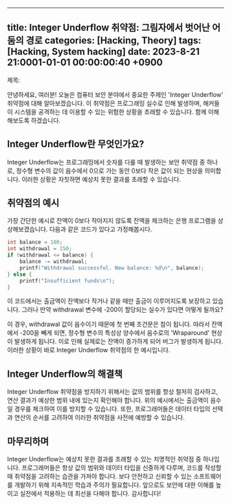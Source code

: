 
---
title: Integer Underflow 취약점: 그림자에서 벗어난 어둠의 경로
categories: [Hacking, Theory]
tags: [Hacking, System hacking]
date: 2023-8-21 21:0001-01-01 00:00:00:40 +0900
---
제목: 

안녕하세요, 여러분! 오늘은 컴퓨터 보안 분야에서 중요한 주제인 'Integer Underflow' 취약점에 대해 알아보겠습니다. 이 취약점은 프로그래밍 실수로 인해 발생하며, 해커들이 시스템을 공격하는 데 이용할 수 있는 위험한 상황을 초래할 수 있습니다. 함께 이해해보도록 하겠습니다.

## Integer Underflow란 무엇인가요?

Integer Underflow는 프로그래밍에서 숫자를 다룰 때 발생하는 보안 취약점 중 하나로, 정수형 변수의 값이 음수에서 0으로 가는 동안 0보다 작은 값이 되는 현상을 의미합니다. 이러한 상황은 자칫하면 예상치 못한 결과를 초래할 수 있습니다.

## 취약점의 예시

가장 간단한 예시로 잔액이 0보다 작아지지 않도록 잔액을 체크하는 은행 프로그램을 상상해보겠습니다. 다음과 같은 코드가 있다고 가정해봅시다.

```c
int balance = 100;
int withdrawal = 150;
if (withdrawal <= balance) {
    balance -= withdrawal;
    printf("Withdrawal successful. New balance: %d\n", balance);
} else {
    printf("Insufficient funds\n");
}
```

이 코드에서는 출금액이 잔액보다 작거나 같을 때만 출금이 이루어지도록 보장하고 있습니다. 그러나 만약 withdrawal 변수에 -200이 할당되는 실수가 있다면 어떻게 될까요?

이 경우, withdrawal 값이 음수이기 때문에 첫 번째 조건문은 참이 됩니다. 따라서 잔액에서 -200을 빼게 되면, 정수형 변수의 특성상 양수에서 음수로의 'Wraparound' 현상이 발생하게 됩니다. 이로 인해 실제로는 잔액이 증가하게 되어 버그가 발생하게 됩니다. 이러한 상황이 바로 Integer Underflow 취약점의 한 예시입니다.

## Integer Underflow의 해결책

Integer Underflow 취약점을 방지하기 위해서는 값의 범위를 항상 철저히 검사하고, 연산 결과가 예상한 범위 내에 있는지 확인해야 합니다. 위의 예시에서는 출금액이 음수일 경우를 체크하여 이를 방지할 수 있습니다. 또한, 프로그래머들은 데이터 타입의 선택과 연산의 순서를 고려하여 이러한 취약점을 사전에 예방할 수 있습니다.

## 마무리하며

Integer Underflow는 예상치 못한 결과를 초래할 수 있는 치명적인 취약점 중 하나입니다. 프로그래머들은 항상 값의 범위와 데이터 타입을 신중하게 다루며, 코드를 작성할 때 취약점을 고려하는 습관을 가져야 합니다. 보다 안전하고 신뢰할 수 있는 소프트웨어를 개발하기 위해 지속적인 학습과 주의가 필요합니다. 앞으로도 보안에 대한 이해를 높이고 실전에서 적용하는 데 최선을 다해야 합니다. 감사합니다!